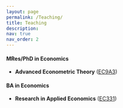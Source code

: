 ```yaml
---
layout: page
permalink: /Teaching/
title: Teaching
description: 
nav: true
nav_order: 2
---
```


<h4>MRes/PhD in Economics</h4>
<ul style="“list-style-type:square"> 
<li><strong>Advanced Econometric Theory</strong> (<a href="https://moodle.warwick.ac.uk/course/view.php?id=57533/">EC9A3</a>)</li>
   <!-- <ul style="list-style-type: none; padding-left: 0;">
      <li style="display: inline;"><a href="../assets/pdf/EC9A3Syllabus.pdf">Syllabus</a></li>
      <li style="display: inline; margin-left: 10px;"><a href="../assets/pdf/EC9A3_LEC_Evaluations.pdf">Evaluations</a></li>
    </ul> -->
</ul>

<h4>BA in Economics</h4>
<ul style="“list-style-type:square"> 
<li><strong>Research in Applied Economics</strong> (<a href="https://warwick.ac.uk/fac/soc/economics/current/modules/ec331/">EC331</a>)</li>
    <!-- <ul style="list-style-type: none; padding-left: 0;">
      <li><a href="../assets/pdf/EC331_LEC_Evaluations.pdf">Evaluations</a></li>
    </ul> -->
</ul>
